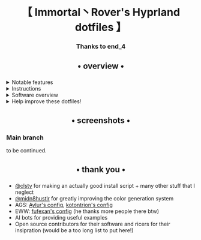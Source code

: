 <div align="center">
    <h1>【 Immortal丶Rover's Hyprland dotfiles 】</h1>
    <h3> Thanks to end_4</h3>
</div>

<div align="center">
    <h2>• overview •</h2>
    <h3></h3>
</div>

<details> 
  <summary>Notable features</summary>
     
  - **Overview widget**: shows open apps. Type to search/calculate/run
  - **AI Assisstant**: ChatGPT and Google Gemini
  - **Autogenerated colors** based on your wallpaper using [Material colors](https://m3.material.io/styles/color/the-color-system/key-colors-tones)
  - **Animations** that are natural and fluid
  - **Transparent installation**: every command is shown before it's run
</details>
<details> 
  <summary>Instructions</summary>
    
   - **Automatic**, but guided and transparent, installation for Arch(-based) Linux:
   ```bash
   git clone https://github.com/immortalrover/dots-hyprland-self-use.git && cd dots-hyprland-self-use
   ./install.sh
   ```
   - **Manual** installation, other distros and more:
     - See the [Wiki](https://end-4.github.io/dots-hyprland-wiki/en/i-i/01setup/)
     - (_Available in: English, Vietnamese, and Simplified Chinese. Translations are welcome._)
    
   - **Default keybinds**: Parts similar to Windows and GNOME. Hit Super+/ for a list.
     <details> 
       <summary>Here's an image, just in case:</summary>
    
       ![image](https://github.com/end-4/dots-hyprland/assets/97237370/4c3d27b4-9ac5-4e55-9cae-c5c1f497890f)
        I made some changes based on this. -- Rover
     </details>

</details>

<details>
  <summary>Software overview</summary>

| Software                                       | Purpose                                                             |
| ---------------------------------------------- | ------------------------------------------------------------------- |
| [Hyprland](https://github.com/hyprwm/hyprland) | The compositor (for noobs, you can just call it a window manager)   |
| [AGS](https://github.com/Aylur/ags)            | A GTK widget system, responsible for the status bar, sidebars, etc. |
| [Rofi](https://github.com/davatorium/rofi)     | For clipboard                                                       |

- For a more comprehensive list of dependencies, see [scriptdata/dependencies.conf](https://github.com/immortalrover/dots-hyprland-self-use/tree/main/scriptdata)
</details>

<details> 
  <summary>Help improve these dotfiles!</summary>
    
   - Join the [discussions](https://github.com/end-4/dots-hyprland/discussions)
   - If you'd like to suggest fixes or a new widget, feel free to [open an issue](https://github.com/end-4/dots-hyprland/issues/new/choose)
</details>

<div align="center">
    <h2>• screenshots •</h2>
    <h3></h3>
</div>

### Main branch

to be continued.

<div align="center">
    <h2>• thank you •</h2>
    <h3></h3>
</div>

- [@clsty](https://github.com/clsty) for making an actually good install script + many other stuff that I neglect
- [@midn8hustlr](https://github.com/midn8hustlr) for greatly improving the color generation system
- AGS: [Aylur's config](https://github.com/Aylur/dotfiles), [kotontrion's config](https://github.com/kotontrion/dotfiles)
- EWW: [fufexan's config](https://github.com/fufexan/dotfiles) (he thanks more people there btw)
- AI bots for providing useful examples
- Open source contributors for their software and ricers for their insipration (would be a too long list to put here!)
